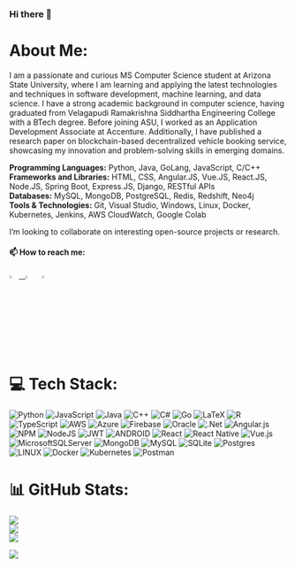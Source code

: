 ### Hi there 👋

<!--
**phanikum4r/phanikum4r** is a ✨ _special_ ✨ repository because its `README.md` (this file) appears on your GitHub profile.

Here are some ideas to get you started:

- 🔭 I’m currently working on ...
- 🌱 I’m currently learning ...
- 👯 I’m looking to collaborate on ...
- 🤔 I’m looking for help with ...
- 💬 Ask me about ...
- 📫 How to reach me: ...
- 😄 Pronouns: ...
- ⚡ Fun fact: ...
-->
# About Me:

I am a passionate and curious MS Computer Science student at Arizona State University, where I am learning and applying the latest technologies and techniques in software development, machine learning, and data science. I have a strong academic background in computer science, having graduated from Velagapudi Ramakrishna Siddhartha Engineering College with a BTech degree. Before joining ASU, I worked as an Application Development Associate at Accenture. Additionally, I have published a research paper on blockchain-based decentralized vehicle booking service, showcasing my innovation and problem-solving skills in emerging domains.

<b>Programming Languages:</b> Python, Java, GoLang, JavaScript, C/C++ <br/>
<b>Frameworks and Libraries:</b> HTML, CSS, Angular.JS, Vue.JS, React.JS, Node.JS, Spring Boot, Express.JS, Django, RESTful APIs <br/>
<b>Databases:</b> MySQL, MongoDB, PostgreSQL, Redis, Redshift, Neo4j <br/>
<b>Tools & Technologies:</b>  Git, Visual Studio, Windows, Linux, Docker, Kubernetes, Jenkins, AWS CloudWatch, Google Colab

 
I’m looking to collaborate on interesting open-source projects or research.

 #### 📫 How to reach me:
  
<a href="mailto:phani.kumar855@gmail.com"><img src="https://img.icons8.com/fluent/48/000000/gmail.png" width="3.5%"/> &nbsp; [<img src="https://img.icons8.com/color/48/000000/linkedin.png" width="3.5%"/>](https://www.linkedin.com/in/gayathri-phani-kumar-kanuri-b31b0b1a1/)  &nbsp; [<img src="https://github.com/sciencepal/sciencepal/blob/master/assets/discord-round.svg" width="3.5%"/>](https://discord.gg/phanikum4r)  &nbsp; <!-- ![Phone](https://img.shields.io/badge/Phone-+16029218979-gree?style=for-the-badge&logo=phone&logoColor=white) -->




# 💻 Tech Stack:
![Python](https://img.shields.io/badge/python-3670A0?style=flat&logo=python&logoColor=ffdd54) ![JavaScript](https://img.shields.io/badge/javascript-%23323330.svg?style=flat&logo=javascript&logoColor=%23F7DF1E) ![Java](https://img.shields.io/badge/java-%23ED8B00.svg?style=flat&logo=java&logoColor=white) ![C++](https://img.shields.io/badge/c++-%2300599C.svg?style=flat&logo=c%2B%2B&logoColor=white) ![C#](https://img.shields.io/badge/c%23-%23239120.svg?style=flat&logo=c-sharp&logoColor=white) ![Go](https://img.shields.io/badge/go-%2300ADD8.svg?style=flat&logo=go&logoColor=white)  ![LaTeX](https://img.shields.io/badge/latex-%23008080.svg?style=flat&logo=latex&logoColor=white)  ![R](https://img.shields.io/badge/r-%23276DC3.svg?style=flat&logo=r&logoColor=white) ![TypeScript](https://img.shields.io/badge/typescript-%23007ACC.svg?style=flat&logo=typescript&logoColor=white) ![AWS](https://img.shields.io/badge/AWS-%23FF9900.svg?style=flat&logo=amazon-aws&logoColor=white) ![Azure](https://img.shields.io/badge/azure-%230072C6.svg?style=flat&logo=azure-devops&logoColor=white) ![Firebase](https://img.shields.io/badge/firebase-%23039BE5.svg?style=flat&logo=firebase) ![Oracle](https://img.shields.io/badge/Oracle-F80000?style=flat&logo=oracle&logoColor=white) ![.Net](https://img.shields.io/badge/.NET-5C2D91?style=flat&logo=.net&logoColor=white)  ![Angular.js](https://img.shields.io/badge/angular.js-%23E23237.svg?style=flat&logo=angularjs&logoColor=white) ![NPM](https://img.shields.io/badge/NPM-%23000000.svg?style=flat&logo=npm&logoColor=white) ![NodeJS](https://img.shields.io/badge/node.js-6DA55F?style=flat&logo=node.js&logoColor=white) ![JWT](https://img.shields.io/badge/JWT-black?style=flat&logo=JSON%20web%20tokens) ![ANDROID](https://img.shields.io/badge/android-%2320232a.svg?style=flat&logo=android&logoColor=%a4c639) ![React](https://img.shields.io/badge/react-%2320232a.svg?style=flat&logo=react&logoColor=%2361DAFB) ![React Native](https://img.shields.io/badge/react_native-%2320232a.svg?style=flat&logo=react&logoColor=%2361DAFB) ![Vue.js](https://img.shields.io/badge/vuejs-%2335495e.svg?style=flat&logo=vuedotjs&logoColor=%234FC08D)  ![MicrosoftSQLServer](https://img.shields.io/badge/Microsoft%20SQL%20Sever-CC2927?style=flat&logo=microsoft%20sql%20server&logoColor=white) ![MongoDB](https://img.shields.io/badge/MongoDB-%234ea94b.svg?style=flat&logo=mongodb&logoColor=white) ![MySQL](https://img.shields.io/badge/mysql-%2300f.svg?style=flat&logo=mysql&logoColor=white)  ![SQLite](https://img.shields.io/badge/sqlite-%2307405e.svg?style=flat&logo=sqlite&logoColor=white) ![Postgres](https://img.shields.io/badge/postgres-%23316192.svg?style=flat&logo=postgresql&logoColor=white) ![LINUX](https://img.shields.io/badge/Linux-FCC624?style=flat&logo=linux&logoColor=black) ![Docker](https://img.shields.io/badge/docker-%230db7ed.svg?style=flat&logo=docker&logoColor=white) ![Kubernetes](https://img.shields.io/badge/kubernetes-%23326ce5.svg?style=flat&logo=kubernetes&logoColor=white)  ![Postman](https://img.shields.io/badge/Postman-FF6C37?style=flat&logo=postman&logoColor=white) 


# 📊 GitHub Stats:

![](https://github-readme-stats.vercel.app/api?username=phanikum4r&theme=dark&hide_border=false&include_all_commits=true&count_private=true) <br/>
![](https://github-readme-streak-stats.herokuapp.com/?user=phanikum4r&theme=highcontrast) <br/>
![](https://github-readme-stats.vercel.app/api/top-langs/?username=phanikum4r&theme=dark&hide_border=false&include_all_commits=true&count_private=true&layout=compact)

![](https://komarev.com/ghpvc/?username=phanikum4r)


